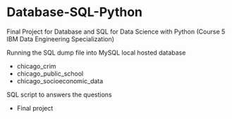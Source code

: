 # Database-SQL-Python
Final Project for Database and SQL for Data Science with Python (Course 5 IBM Data Engineering Specialization)

Running the SQL dump file into MySQL local hosted database
 - chicago_crim
 - chicago_public_school
 - chicago_socioeconomic_data
 
 
 SQL script to answers the questions
 - Final project 
